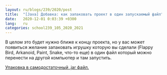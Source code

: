 ```yaml
---
layout: ru/blogs/239/2020/post
title:  "[Java] Добавка: как запаковать проект в один запускаемый файл"
date:   2020-12-01 0:03:39 +0300
lang:   ru
categories: school239_105_2020_2021
---
```


В целом это будет нужно ближе к концу проекта, но у вас может появиться желание запаковать игрушку которую вы сделали (Flappy Bird, Arkanoid, Paint, Snake, что-то еще) в один файл который можно перенести на другой компьютер и там запустить.

[Упаковка в самодостаточный .jar файл.](/blogs/239/2018/school239_105_2018_2019/2019/04/15/jar-packaging.html)
